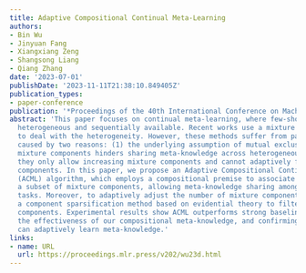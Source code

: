 ```yaml
---
title: Adaptive Compositional Continual Meta-Learning
authors:
- Bin Wu
- Jinyuan Fang
- Xiangxiang Zeng
- Shangsong Liang
- Qiang Zhang
date: '2023-07-01'
publishDate: '2023-11-11T21:38:10.849405Z'
publication_types:
- paper-conference
publication: '*Proceedings of the 40th International Conference on Machine Learning*'
abstract: 'This paper focuses on continual meta-learning, where few-shot tasks are
  heterogeneous and sequentially available. Recent works use a mixture model for meta-knowledge
  to deal with the heterogeneity. However, these methods suffer from parameter inefficiency
  caused by two reasons: (1) the underlying assumption of mutual exclusiveness among
  mixture components hinders sharing meta-knowledge across heterogeneous tasks. (2)
  they only allow increasing mixture components and cannot adaptively filter out redundant
  components. In this paper, we propose an Adaptive Compositional Continual Meta-Learning
  (ACML) algorithm, which employs a compositional premise to associate a task with
  a subset of mixture components, allowing meta-knowledge sharing among heterogeneous
  tasks. Moreover, to adaptively adjust the number of mixture components, we propose
  a component sparsification method based on evidential theory to filter out redundant
  components. Experimental results show ACML outperforms strong baselines, showing
  the effectiveness of our compositional meta-knowledge, and confirming that ACML
  can adaptively learn meta-knowledge.'
links:
- name: URL
  url: https://proceedings.mlr.press/v202/wu23d.html
---
```

